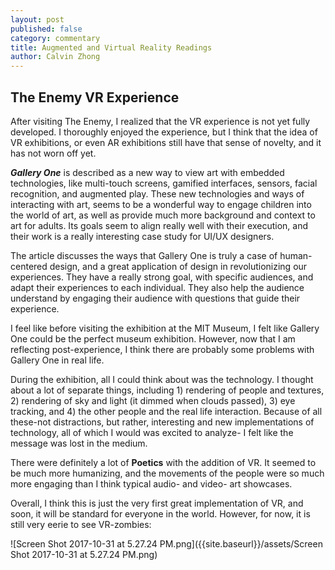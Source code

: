 ```yaml
---
layout: post
published: false
category: commentary
title: Augmented and Virtual Reality Readings
author: Calvin Zhong
---
```

## The Enemy VR Experience

After visiting The Enemy, I realized that the VR experience is not yet fully developed. I thoroughly enjoyed the experience, but I think that the idea of VR exhibitions, or even AR exhibitions still have that sense of novelty, and it has not worn off yet.

**_Gallery One_** is described as a new way to view art with embedded technologies, like multi-touch screens, gamified interfaces, sensors, facial recognition, and augmented play. These new technologies and ways of interacting with art, seems to be a wonderful way to engage children into the world of art, as well as provide much more background and context to art for adults. Its goals seem to align really well with their execution, and their work is a really interesting case study for UI/UX designers. 

The article discusses the ways that Gallery One is truly a case of human-centered design, and a great application of design in revolutionizing our experiences. They have a really strong goal, with specific audiences, and adapt their experiences to each individual. They also help the audience understand by engaging their audience with questions that guide their experience. 

I feel like before visiting the exhibition at the MIT Museum, I felt like Gallery One could be the perfect museum exhibition. However, now that I am reflecting post-experience, I think there are probably some problems with Gallery One in real life. 

During the exhibition, all I could think about was the technology. I thought about a lot of separate things, including 1) rendering of people and textures, 2) rendering of sky and light (it dimmed when clouds passed), 3) eye tracking, and 4) the other people and the real life interaction. Because of all these-not distractions, but rather, interesting and new implementations of technology, all of which I would was excited to analyze- I felt like the message was lost in the medium. 

There were definitely a lot of **__Poetics__** with the addition of VR. It seemed to be much more humanizing, and the movements of the people were so much more engaging than I think typical audio- and video- art showcases.

Overall, I think this is just the very first great implementation of VR, and soon, it will be standard for everyone in the world. However, for now, it is still very eerie to see VR-zombies:

![Screen Shot 2017-10-31 at 5.27.24 PM.png]({{site.baseurl}}/assets/Screen Shot 2017-10-31 at 5.27.24 PM.png)


